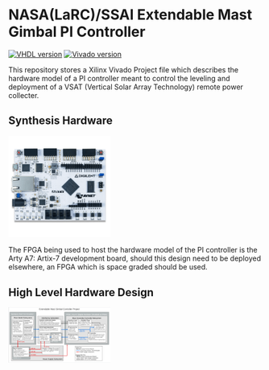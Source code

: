 # NASA(LaRC)/SSAI Extendable Mast Gimbal PI Controller 

[![VHDL version](https://img.shields.io/badge/VHDL-IEEE%201076--2019-blue)](https://en.wikipedia.org/wiki/VHDL)
[![Vivado version](https://img.shields.io/badge/Vivado-v2022.2%20(64--bit)-yellow)](https://www.xilinx.com/support/download.html)

This repository stores a Xilinx Vivado Project file which describes the hardware model of a PI controller meant to control the leveling and deployment of a VSAT (Vertical Solar Array Technology) remote power collecter.

## Synthesis Hardware

<img src="./images/arty-a7.png" width="40%" height="40%">

The FPGA being used to host the hardware model of the PI controller is the Arty A7: Artix-7 development board, should this design need to be deployed elsewhere, an FPGA which is space graded should be used.

## High Level Hardware Design

<img src="./images/high-level.png" width="40%" height="40%">

